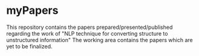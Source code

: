 # myPapers
This repository contains the papers prepared/presented/published regarding the work of "NLP technique for converting structure to unstructured information"
The working area contains the papers which are yet to be finalized. 
